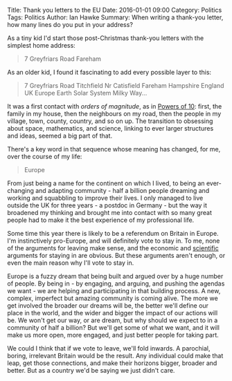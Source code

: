 Title: Thank you letters to the EU
Date: 2016-01-01 09:00
Category: Politics
Tags: Politics
Author: Ian Hawke
Summary: When writing a thank-you letter, how many lines do you put in your address?

As a tiny kid I'd start those post-Christmas thank-you letters with the simplest home address:

> 7 Greyfriars Road
> Fareham

As an older kid, I found it fascinating to add every possible layer to this:

> 7 Greyfriars Road
> Titchfield
> Nr Catisfield
> Fareham
> Hampshire
> England
> UK
> Europe
> Earth
> Solar System
> Milky Way...

It was a first contact with *orders of magnitude*, as in [Powers of 10](https://www.youtube.com/watch?v=0fKBhvDjuy0): first, the family in my house, then the neighbours on my road, then the people in my village, town, county, country, and so on up. The transition to obsessing about space, mathematics, and science, linking to ever larger structures and ideas, seemed a big part of that.

There's a key word in that sequence whose meaning has changed, for me, over the course of my life:

> Europe

From just being a name for the continent on which I lived, to being an ever-changing and adapting community - half a billion people dreaming and working and squabbling to improve their lives. I only managed to live outside the UK for three years - a postdoc in Germany - but the way it broadened my thinking and brought me into contact with so many great people had to make it the best experience of my professional life.

Some time this year there is likely to be a referendum on Britain in Europe. I'm instinctively pro-Europe, and will definitely vote to stay in. To me, none of the arguments for leaving make sense, and the economic and [scientific](http://scientistsforeu.uk/) arguments for staying in are obvious. But these arguments aren't enough, or even the main reason why I'll vote to stay in.

Europe is a fuzzy dream that being built and argued over by a huge number of people. By being in - by engaging, and arguing, and pushing the agendas we want - we are helping and participating in that building process. A new, complex, imperfect but amazing community is coming alive. The more we get involved the broader our dreams will be, the better we'll define our place in the world, and the wider and bigger the impact of our actions will be. We won't get our way, or are dream, but why should we expect to in a community of half a billion? But we'll get some of what we want, and it will make us more open, more engaged, and just better people for taking part.

We could I think that if we vote to leave, we'll fold inwards. A parochial, boring, irrelevant Britain would be the result. Any individual could make that leap, get those connections, and make their horizons bigger, broader and better. But as a country we'd be saying we just didn't care.
